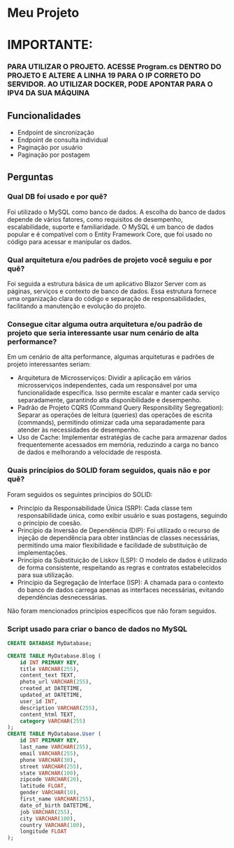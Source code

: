 # Meu Projeto

# IMPORTANTE:
### PARA UTILIZAR O PROJETO. ACESSE Program.cs DENTRO DO PROJETO E ALTERE A LINHA 19 PARA O IP CORRETO DO SERVIDOR. AO UTILIZAR DOCKER, PODE APONTAR PARA O IPV4 DA SUA MÁQUINA

## Funcionalidades
- Endpoint de sincronização
- Endpoint de consulta individual
- Paginação por usuário
- Paginação por postagem

## Perguntas

### Qual DB foi usado e por quê?
Foi utilizado o MySQL como banco de dados. A escolha do banco de dados depende de vários fatores, como requisitos de desempenho, escalabilidade, suporte e familiaridade. O MySQL é um banco de dados popular e é compatível com o Entity Framework Core, que foi usado no código para acessar e manipular os dados.

### Qual arquitetura e/ou padrões de projeto você seguiu e por quê?
Foi seguida a estrutura básica de um aplicativo Blazor Server com as páginas, serviços e contexto de banco de dados. Essa estrutura fornece uma organização clara do código e separação de responsabilidades, facilitando a manutenção e evolução do projeto.

### Consegue citar alguma outra arquitetura e/ou padrão de projeto que seria interessante usar num cenário de alta performance?
Em um cenário de alta performance, algumas arquiteturas e padrões de projeto interessantes seriam:
- Arquitetura de Microsserviços: Dividir a aplicação em vários microsserviços independentes, cada um responsável por uma funcionalidade específica. Isso permite escalar e manter cada serviço separadamente, garantindo alta disponibilidade e desempenho.
- Padrão de Projeto CQRS (Command Query Responsibility Segregation): Separar as operações de leitura (queries) das operações de escrita (commands), permitindo otimizar cada uma separadamente para atender às necessidades de desempenho.
- Uso de Cache: Implementar estratégias de cache para armazenar dados frequentemente acessados em memória, reduzindo a carga no banco de dados e melhorando a velocidade de resposta.

### Quais princípios do SOLID foram seguidos, quais não e por quê?
Foram seguidos os seguintes princípios do SOLID:
- Princípio da Responsabilidade Única (SRP): Cada classe tem responsabilidade única, como exibir usuário e suas postagens, seguindo o princípio de coesão.
- Princípio da Inversão de Dependência (DIP): Foi utilizado o recurso de injeção de dependência para obter instâncias de classes necessárias, permitindo uma maior flexibilidade e facilidade de substituição de implementações.
- Princípio da Substituição de Liskov (LSP): O modelo de dados é utilizado de forma consistente, respeitando as regras e contratos estabelecidos para sua utilização.
- Princípio da Segregação de Interface (ISP): A chamada para o contexto do banco de dados carrega apenas as interfaces necessárias, evitando dependências desnecessárias.

Não foram mencionados princípios específicos que não foram seguidos.

### Script usado para criar o banco de dados no MySQL
```sql
CREATE DATABASE MyDatabase;

CREATE TABLE MyDatabase.Blog (
    id INT PRIMARY KEY,
    title VARCHAR(255),
    content_text TEXT,
    photo_url VARCHAR(255),
    created_at DATETIME,
    updated_at DATETIME,
    user_id INT,
    description VARCHAR(255),
    content_html TEXT,
    category VARCHAR(255)
);
CREATE TABLE MyDatabase.User (
    id INT PRIMARY KEY,
    last_name VARCHAR(255),
    email VARCHAR(255),
    phone VARCHAR(30),
    street VARCHAR(255),
    state VARCHAR(100),
    zipcode VARCHAR(20),
    latitude FLOAT,
    gender VARCHAR(10),
    first_name VARCHAR(255),
    date_of_birth DATETIME,
    job VARCHAR(255),
    city VARCHAR(100),
    country VARCHAR(100),
    longitude FLOAT
);
```
